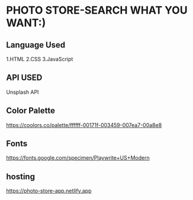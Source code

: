 # PHOTO STORE-SEARCH WHAT YOU WANT:)

## Language Used

1.HTML
2.CSS
3.JavaScript

## API USED

Unsplash API

## Color Palette

https://coolors.co/palette/ffffff-00171f-003459-007ea7-00a8e8

## Fonts

https://fonts.google.com/specimen/Playwrite+US+Modern

## hosting

https://photo-store-app.netlify.app
